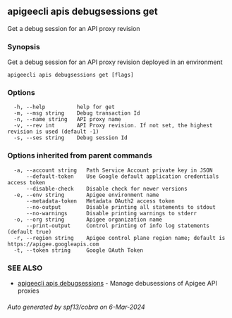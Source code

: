 ## apigeecli apis debugsessions get

Get a debug session for an API proxy revision

### Synopsis

Get a debug session for an API proxy revision deployed in an environment

```
apigeecli apis debugsessions get [flags]
```

### Options

```
  -h, --help          help for get
  -m, --msg string    Debug transaction Id
  -n, --name string   API proxy name
  -v, --rev int       API Proxy revision. If not set, the highest revision is used (default -1)
  -s, --ses string    Debug session Id
```

### Options inherited from parent commands

```
  -a, --account string   Path Service Account private key in JSON
      --default-token    Use Google default application credentials access token
      --disable-check    Disable check for newer versions
  -e, --env string       Apigee environment name
      --metadata-token   Metadata OAuth2 access token
      --no-output        Disable printing all statements to stdout
      --no-warnings      Disable printing warnings to stderr
  -o, --org string       Apigee organization name
      --print-output     Control printing of info log statements (default true)
  -r, --region string    Apigee control plane region name; default is https://apigee.googleapis.com
  -t, --token string     Google OAuth Token
```

### SEE ALSO

* [apigeecli apis debugsessions](apigeecli_apis_debugsessions.md)	 - Manage debusessions of Apigee API proxies

###### Auto generated by spf13/cobra on 6-Mar-2024
